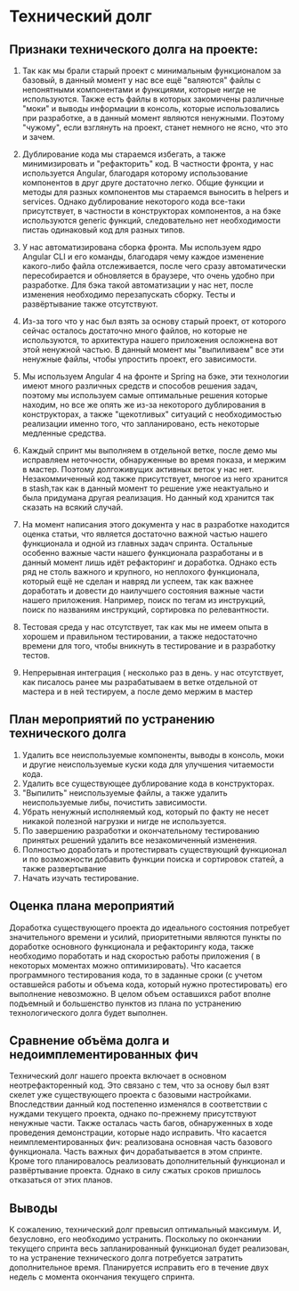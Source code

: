# Технический долг

## Признаки технического долга на проекте:

1. Так как мы брали старый проект с минимальным функционалом за базовый, в данный момент у нас все ещё "валяются" файлы с непонятными компонентами и функциями, которые нигде не используются. Также есть файлы в которых закомичены различные "моки" и выводы информации в консоль, которые использовались при разработке, а в данный момент являются ненужными. Поэтому "чужому", если взглянуть на проект, станет немного не ясно, что это и зачем.

2. Дублирование кода мы стараемся избегать, а также минимизировать и "рефакторить" код. В частности фронта, у нас используется Angular, благодаря которому использование компонентов в друг друге достаточно легко. Общие функции и методы для разных компонентов мы стараемся выносить в helpers и services. Однако дублирование некоторого кода все-таки присутствует, в частности в конструкторах компонентов, а на бэке используются generic функций, следовательно нет необходимости пистаь одинаковый код для разных типов.

3. У нас автоматизирована сборка фронта. Мы используем ядро Angular CLI и его команды, благодаря чему каждое изменение какого-либо файла  отслеживается, после чего сразу автоматически пересобирается и обновляется в браузере, что очень удобно при разработке. Для бэка такой автоматизации у нас нет, после изменения необходимо перезапускать сборку. Тесты и развёртывание также отсутствуют.

4. Из-за того что у нас был взять за основу старый проект, от которого сейчас осталось достаточно много файлов, но которые не используются, то архитектура нашего приложения осложнена вот этой ненужной частью. В данный момент мы "выпиливаем" все эти ненужные файлы, чтобы упростить проект, его зависимости.

5. Мы используем Angular 4 на фронте и Spring на бэке, эти технологии имеют много различных средств и способов решения задач, поэтому мы используем самые оптимальные решения которые находим, но все же опять же из-за некоторого дублирования в конструкторах, а также "щекотливых" ситуаций с необходимостью реализации именно того, что запланировано, есть некоторые медленные средства.

6. Каждый спринт мы выполняем в отдельной ветке, после демо мы исправляем неточности, обнаруженные во время показа, и мержим в мастер. Поэтому долгоживущих активных веток у нас нет. Незакоммиченный код также присутствует, многое из него хранится в stash,так как в данный момент то решение уже неактуально и была придумана другая реализация. Но данный код хранится так сказать на всякий случай.

7. На момент написания этого документа у нас в разработке находится оценка статьи, что является достаточно важной частью нашего функционала и одной из главных задач спринта. Остальные особенно важные части нашего функционала разработаны и в данный момент лишь идёт рефакторинг и доработка. Однако есть ряд не столь важного и крупного, но неплохого функционала, который ещё не сделан и навряд ли успеем, так как важнее доработать и довести до наилучшего состояния важные части нашего приложения. Например, поиск по тегам из инструкций, поиск по названиям инструкций, сортировка по релевантности.

8. Тестовая среда у нас отсутствует, так как мы не имеем опыта в хорошем и правильном тестировании, а также недостаточно времени для того, чтобы вникнуть в тестирование и в разработку тестов.

9. Непрерывная интеграция ( несколько раз в день. у нас отсутствует, как писалось ранее мы разрабатываем в ветке отдельной от мастера и в ней тестируем, а после демо мержим в мастер


## План мероприятий по устранению технического долга
1. Удалить все неиспользуемые компоненты, выводы в консоль, моки и другие неиспользуемые куски кода для улучшения читаемости кода.
2. Удалить все существующее дублирование кода в конструкторах.
3. "Выпилить"  неиспользуемые файлы, а также удалить неиспользуемые либы, почистить зависимости.
4. Убрать ненужный исполняемый код, который по факту не несет никакой полезной нагрузки и нигде не используется.
5. По завершению разработки и окончательному тестированию принятых решений удалить все незакомиченный изменения.
6. Полностью доработать и протестирвать существующий функционал и по возможности добавить функции поиска и сортировок статей, а также развертывание
7. Начать изучать тестирование.

## Оценка плана мероприятий
Доработка существующего проекта до идеального состояния потребует значительного времени и усилий, приоритетными являются пункты по доработке основного функционала и рефакторингу кода, также необходимо поработать и над скоростью работы приложения ( в некоторых моментах можно оптимизировать). Что касается программного тестирования кода, то в заданные сроки (с учетом оставшейся работы и объема кода, который нужно протестировать)  его выполнение невозможно. В целом объем оставшихся работ вполне подъемный и большенство пунктов из плана по устранению технологического долга  будет выполнен.

## Сравнение объёма долга и недоимплементированных фич
Технический долг нашего проекта включает в основном неотрефакторенный код. Это связано с тем, что за основу был взят скелет уже существующего проекта с базовыми настройками. Впоследствии данный код постепенно изменялся в соответствии с нуждами текущего проекта, однако по-прежнему присутствуют ненужные части. Также осталась часть багов, обнаруженных в ходе проведения демонстрации, которые надо исправить.
  Что касается неимплементированных фич: реализована основная часть базового функционала. Часть важных фич дорабатывается в этом спринте. Кроме того планировалось реализовать дополнительный функционал и развёртывание проекта. Однако в силу сжатых сроков пришлось отказаться от этих планов.

## Выводы
К сожалению, технический долг превысил оптимальный максимум. И, безусловно, его необходимо устранить. Поскольку по окончании текущего спринта весь запланированный функционал будет реализован, то на устранение технического долга потребуется затратить дополнительное время. Планируется исправить его в течение двух недель с момента окончания текущего спринта.

